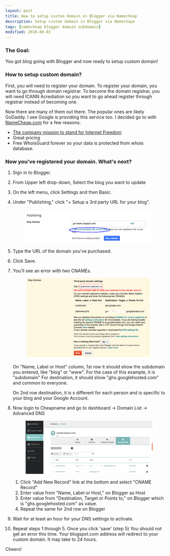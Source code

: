 ```yaml
---
layout: post
title: How to setup custom domain in Blogger via Namecheap
description: Setup custom domain in Blogger via Namechape
tags: [namecheap blogger domain subdomain]
modified: 2018-09-03
---
```


### The Goal:

You got blog going with Blogger and now ready to setup custom domain!


### How to setup custom domain?


First, you will need to register your domain.
To register your domain, you want to go through domain registrar.
To become the domain registrar, you will need ICANN Acrediation so you want to go ahead register through registrar instead of becoming one.

Now there are many of them out there. The popular ones are likely GoDaddy. 
I see Google is providing this service too.
I decided go to with [NameCheap.com](https://www.namecheap.com/) 
for a few reasons:
- [The company mission to stand for Internet Freedom](https://www.namecheap.com/about/mission-vision-values/) 
- Great pricing
- Free WhoisGuard forever so your data is protected from whois database.

### Now you've registered your domain. What's next?

1. Sign in to Blogger.
2. From Upper left drop-down, Select the blog you want to update
3. On the left menu, click Settings and then Basic.
3. Under "Publishing," click "+ Setup a 3rd party URL for your blog".
    <figure class="full">
        <img src="/images/2018-09-03/1_Click_setup_3rd_party.png" alt="">
    </figure>
4. Type the URL of the domain you've purchased.
5. Click Save.
6. You'll see an error with two CNAMEs.
    <figure class="full">
        <img src="/images/2018-09-03/6_error-after-save.png" alt="">
    </figure>	
    On "Name, Label or Host" column, 1st row it should show the subdomain you entered, 
    like "blog" or "www". For the case of this example, it is "subdomain" 
    For destination, it should show "ghs.googlehosted.com" and common to everyone.
	
    On 2nd row destination, it is s different for each person and is specific to 
    your blog and your Google Account.	
	
7. Now login to Cheapname and go to dashboard -> Domain List -> Advanced DNS
    <figure class="full">
        <img src="/images/2018-09-03/7_Cname_record_entry.png" alt="">
    </figure>

    1. Click "Add New Record" link at the bottom and select "CNAME Record"
    2. Enter value from "Name, Label or Host," on Blogger as Host
    3. Enter value from "Destination, Target or Points to," on Blogger
    which is "ghs.googlehosted.com" as value.
    4. Repeat the same for 2nd row on Blogger

9. Wait for at least an hour for your DNS settings to activate.
10. Repeat steps 1 through 5. Once you click 'save' (step 5) You should not get an error this time. 
    Your blogspot.com address will redirect to your custom domain. 
    It may take to 24 hours.


Cheers!